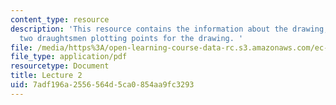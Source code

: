 ```yaml
---
content_type: resource
description: 'This resource contains the information about the drawing, geometry and
  two draughtsmen plotting points for the drawing. '
file: /media/https%3A/open-learning-course-data-rc.s3.amazonaws.com/ec-050-recreate-experiments-from-history-inform-the-future-from-the-past-galileo-january-iap-2010/7adf196a2556564d5ca0854aa9fc3293_MITEC_050IAP10_lec02.pdf
file_type: application/pdf
resourcetype: Document
title: Lecture 2
uid: 7adf196a-2556-564d-5ca0-854aa9fc3293
---
```

